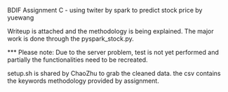 BDIF Assignment C - using twiter by spark to predict stock price by yuewang
 
Writeup is attached and the methodology is being explained.
The major work is done through the pyspark_stock.py.

*** Please note: Due to the server problem, test is not yet performed and partially the functionalities need to be recreated.

setup.sh is shared by ChaoZhu to grab the cleaned data.
the csv contains the keywords methodology provided by assignment.

